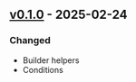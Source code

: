 ## [v0.1.0](https://pypi.org/project/amsdal-glue-api-server/0.1.0/) - 2025-02-24

### Changed

- Builder helpers
- Conditions
